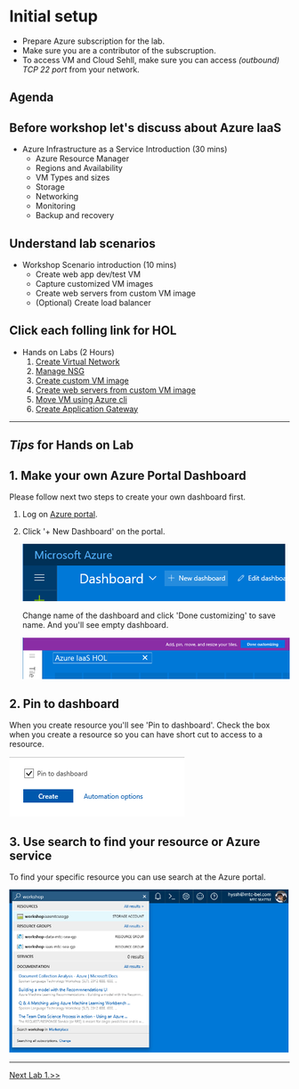 # Initial setup

- Prepare Azure subscription for the lab.
- Make sure you are a contributor of the subscruption.
- To access VM and Cloud Sehll, make sure you can access *(outbound) TCP 22 port* from your network.

## Agenda

## Before workshop let's discuss about Azure IaaS

- Azure Infrastructure as a Service Introduction (30 mins)
    - Azure Resource Manager
    - Regions and Availability
    - VM Types and sizes
    - Storage
    - Networking
    - Monitoring
    - Backup and recovery 

## Understand lab scenarios

- Workshop Scenario introduction (10 mins)
    - Create web app dev/test VM
    - Capture customized VM images
    - Create web servers from custom VM image
    - (Optional) Create load balancer

## Click each folling link for HOL

- Hands on Labs (2 Hours)
    1. [Create Virtual Network](3.%20Hands%20on%20Labs/3.1.%20Create%20Virtual%20Network/Readme.md) 
    1. [Manage NSG](3.%20Hands%20on%20Labs/3.2.%20Manage%20NSG/Readme.md)
    1. [Create custom VM image](3.%20Hands%20on%20Labs/3.3.%20Create%20custom%20VM%20Image/Readme.md)
    1. [Create web servers from custom VM image](3.%20Hands%20on%20Labs/3.4.%20Create%20VM%20Portal/Readme.md)
    1. [Move VM using Azure cli](3.%20Hands%20on%20Labs/3.5.%20Create%20VM%20Cli/Readme.md)
    1. [Create Application Gateway](3.%20Hands%20on%20Labs/3.6.%20Application%20Gateway/Readme.md)

---

## *Tips* for Hands on Lab

## 1. Make your own Azure Portal Dashboard

Please follow next two steps to create your own dashboard first.

1. Log on [Azure portal](https://portal.azure.com).

1. Click '+ New Dashboard' on the portal.

    ![alt text](./3.%20Hands%20on%20Labs/images/3.0.1.png)

    Change name of the dashboard and click 'Done customizing' to save name. And you'll see empty dashboard.

    ![alt text](./3.%20Hands%20on%20Labs/images/3.0.2.png)

## 2. Pin to dashboard

When you create resource you'll see 'Pin to dashboard'. Check the box when you create a resource so you can have short cut to access to a resource.

![alt text](./3.%20Hands%20on%20Labs/images/3.0.3.png)

## 3. Use search to find your resource or Azure service

To find your specific resource you can use search at the Azure portal.

![alt text](./3.%20Hands%20on%20Labs/images/3.0.5.png)

---

[Next Lab 1.>>](https://github.com/xlegend1024/az-infra-wrkshp-101/tree/master/3.%20Hands%20on%20Labs/3.1.%20Create%20Virtual%20Network)